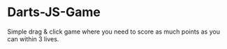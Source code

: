# Darts-JS-Game
Simple drag &amp; click game where you need to score as much points as you can within 3 lives.
